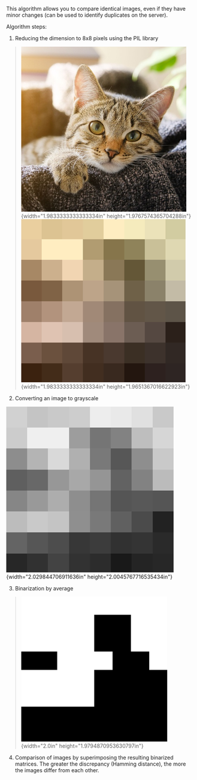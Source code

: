 This algorithm allows you to compare identical images, even if they have
minor changes (can be used to identify duplicates on the server).

Algorithm steps:

1.  Reducing the dimension to 8x8 pixels using the PIL library

> ![](./image1.jpeg){width="1.9833333333333334in"
> height="1.9767574365704288in"}![](./image2.png){width="1.9833333333333334in"
> height="1.9651367016622923in"}

2.  Converting an image to grayscale

![](./image3.png){width="2.029844706911636in"
height="2.0045767716535434in"}

3.  Binarization by average

> ![](./image4.png){width="2.0in" height="1.9794870953630797in"}

4.  Comparison of images by superimposing the resulting binarized
    matrices. The greater the discrepancy (Hamming distance), the more
    the images differ from each other.
